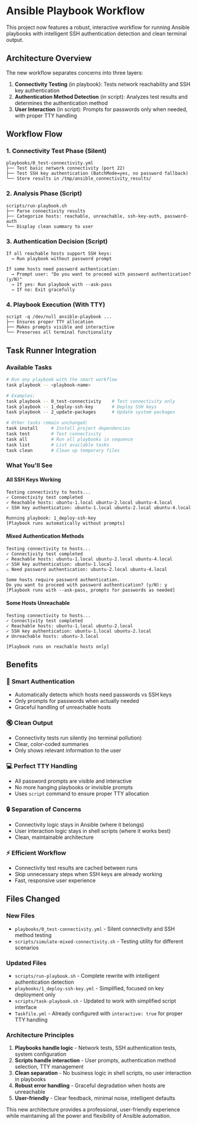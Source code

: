 # Ansible Playbook Workflow

This project now features a robust, interactive workflow for running Ansible playbooks with intelligent SSH authentication detection and clean terminal output.

## Architecture Overview

The new workflow separates concerns into three layers:

1. **Connectivity Testing** (in playbook): Tests network reachability and SSH key authentication
2. **Authentication Method Detection** (in script): Analyzes test results and determines the authentication method
3. **User Interaction** (in script): Prompts for passwords only when needed, with proper TTY handling

## Workflow Flow

### 1. Connectivity Test Phase (Silent)
```
playbooks/0_test-connectivity.yml
├── Test basic network connectivity (port 22)
├── Test SSH key authentication (BatchMode=yes, no password fallback)
└── Store results in /tmp/ansible_connectivity_results/
```

### 2. Analysis Phase (Script)
```
scripts/run-playbook.sh
├── Parse connectivity results
├── Categorize hosts: reachable, unreachable, ssh-key-auth, password-auth
└── Display clean summary to user
```

### 3. Authentication Decision (Script)
```
If all reachable hosts support SSH keys:
  → Run playbook without password prompt
  
If some hosts need password authentication:
  → Prompt user: "Do you want to proceed with password authentication? (y/N)"
  → If yes: Run playbook with --ask-pass
  → If no: Exit gracefully
```

### 4. Playbook Execution (With TTY)
```
script -q /dev/null ansible-playbook ...
├── Ensures proper TTY allocation
├── Makes prompts visible and interactive
└── Preserves all terminal functionality
```

## Task Runner Integration

### Available Tasks
```bash
# Run any playbook with the smart workflow
task playbook -- <playbook-name>

# Examples:
task playbook -- 0_test-connectivity    # Test connectivity only
task playbook -- 1_deploy-ssh-key       # Deploy SSH keys
task playbook -- 2_update-packages      # Update system packages

# Other tasks remain unchanged:
task install     # Install project dependencies
task test        # Test connectivity
task all         # Run all playbooks in sequence
task list        # List available tasks
task clean       # Clean up temporary files
```

### What You'll See

#### All SSH Keys Working
```
Testing connectivity to hosts...
✓ Connectivity test completed
✓ Reachable hosts: ubuntu-1.local ubuntu-2.local ubuntu-4.local
✓ SSH key authentication: ubuntu-1.local ubuntu-2.local ubuntu-4.local

Running playbook: 1_deploy-ssh-key
[Playbook runs automatically without prompts]
```

#### Mixed Authentication Methods
```
Testing connectivity to hosts...
✓ Connectivity test completed
✓ Reachable hosts: ubuntu-1.local ubuntu-2.local ubuntu-4.local
✓ SSH key authentication: ubuntu-1.local
⚠ Need password authentication: ubuntu-2.local ubuntu-4.local

Some hosts require password authentication.
Do you want to proceed with password authentication? (y/N): y
[Playbook runs with --ask-pass, prompts for passwords as needed]
```

#### Some Hosts Unreachable
```
Testing connectivity to hosts...
✓ Connectivity test completed
✓ Reachable hosts: ubuntu-1.local ubuntu-2.local
✓ SSH key authentication: ubuntu-1.local ubuntu-2.local
✗ Unreachable hosts: ubuntu-3.local

[Playbook runs on reachable hosts only]
```

## Benefits

### 🎯 **Smart Authentication**
- Automatically detects which hosts need passwords vs SSH keys
- Only prompts for passwords when actually needed
- Graceful handling of unreachable hosts

### 🔇 **Clean Output**
- Connectivity tests run silently (no terminal pollution)
- Clear, color-coded summaries
- Only shows relevant information to the user

### 💻 **Perfect TTY Handling**
- All password prompts are visible and interactive
- No more hanging playbooks or invisible prompts
- Uses `script` command to ensure proper TTY allocation

### 🔒 **Separation of Concerns**
- Connectivity logic stays in Ansible (where it belongs)
- User interaction logic stays in shell scripts (where it works best)
- Clean, maintainable architecture

### ⚡ **Efficient Workflow**
- Connectivity test results are cached between runs
- Skip unnecessary steps when SSH keys are already working
- Fast, responsive user experience

## Files Changed

### New Files
- `playbooks/0_test-connectivity.yml` - Silent connectivity and SSH method testing
- `scripts/simulate-mixed-connectivity.sh` - Testing utility for different scenarios

### Updated Files
- `scripts/run-playbook.sh` - Complete rewrite with intelligent authentication detection
- `playbooks/1_deploy-ssh-key.yml` - Simplified, focused on key deployment only
- `scripts/task-playbook.sh` - Updated to work with simplified script interface
- `Taskfile.yml` - Already configured with `interactive: true` for proper TTY handling

### Architecture Principles

1. **Playbooks handle logic** - Network tests, SSH authentication tests, system configuration
2. **Scripts handle interaction** - User prompts, authentication method selection, TTY management
3. **Clean separation** - No business logic in shell scripts, no user interaction in playbooks
4. **Robust error handling** - Graceful degradation when hosts are unreachable
5. **User-friendly** - Clear feedback, minimal noise, intelligent defaults

This new architecture provides a professional, user-friendly experience while maintaining all the power and flexibility of Ansible automation.
